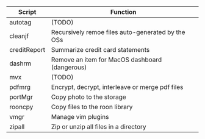 | Script | Function |
|--------|----------|
|autotag|(TODO)|
|cleanjf|Recursively remoe files auto-generated by the OSs|
|creditReport|Summarize credit card statements|
|dashrm|Remove an item for MacOS dashboard (dangerous)|
|mvx|(TODO)|
|pdfmrg|Encrypt, decrypt, interleave or merge pdf files|
|portMgr|Copy photo to the storage| 
|rooncpy|Copy files to the roon library |
|vmgr|Manage vim plugins|
|zipall|Zip or unzip all files in a directory|

